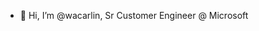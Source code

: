 - 👋 Hi, I’m @wacarlin, Sr Customer Engineer @ Microsoft

<!---
wacarlin/wacarlin is a ✨ special ✨ repository because its `README.md` (this file) appears on your GitHub profile.
You can click the Preview link to take a look at your changes.
--->
